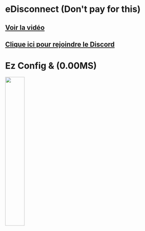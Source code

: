 # eDisconnect (Don't pay for this)

[Voir la vidéo]()
-
[Clique ici pour rejoindre le Discord](https://discord.gg/5dev)
-

# Ez Config & (0.00MS)

<img src="https://cdn.discordapp.com/attachments/957571972768862228/980338671184150608/abahoui.png" width="35%">
 
